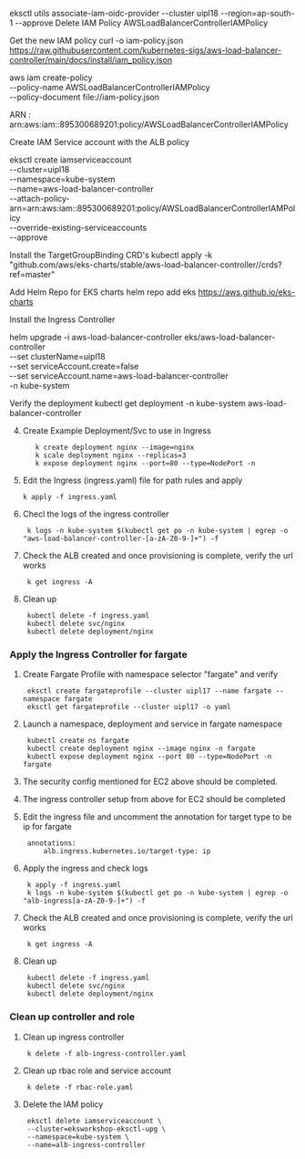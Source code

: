 
eksctl utils associate-iam-oidc-provider --cluster uipl18 --region=ap-south-1 --approve
Delete IAM Policy AWSLoadBalancerControllerIAMPolicy

Get the new IAM policy
curl -o iam-policy.json https://raw.githubusercontent.com/kubernetes-sigs/aws-load-balancer-controller/main/docs/install/iam_policy.json

aws iam create-policy \
    --policy-name AWSLoadBalancerControllerIAMPolicy \
    --policy-document file://iam-policy.json

ARN : arn:aws:iam::895300689201:policy/AWSLoadBalancerControllerIAMPolicy

Create IAM Service account with the ALB policy

eksctl create iamserviceaccount \
  --cluster=uipl18 \
  --namespace=kube-system \
  --name=aws-load-balancer-controller \
  --attach-policy-arn=arn:aws:iam::895300689201:policy/AWSLoadBalancerControllerIAMPolicy \
  --override-existing-serviceaccounts \
  --approve

Install the TargetGroupBinding CRD's 
kubectl apply -k "github.com/aws/eks-charts/stable/aws-load-balancer-controller//crds?ref=master"

Add Helm Repo for EKS charts
helm repo add eks https://aws.github.io/eks-charts

Install the Ingress Controller 

helm upgrade -i aws-load-balancer-controller eks/aws-load-balancer-controller \
  --set clusterName=uipl18 \
  --set serviceAccount.create=false \
  --set serviceAccount.name=aws-load-balancer-controller \
  -n kube-system

Verify the deployment
kubectl get deployment -n kube-system aws-load-balancer-controller
  
4. Create Example Deployment/Svc to use in Ingress

		  k create deployment nginx --image=nginx
		  k scale deployment nginx --replicas=3
		  k expose deployment nginx --port=80 --type=NodePort -n

  5. Edit the Ingress (ingress.yaml) file for path rules and apply

		 k apply -f ingress.yaml

3. Checl the logs of the ingress controller

		k logs -n kube-system $(kubectl get po -n kube-system | egrep -o "aws-load-balancer-controller-[a-zA-Z0-9-]+") -f
		
4. Check the ALB created and once provisioning is complete, verify the url works

	    k get ingress -A

6. Clean up

	    kubectl delete -f ingress.yaml
	    kubectl delete svc/nginx
	    kubectl delete deployment/nginx

### Apply the Ingress Controller for fargate
 
1. Create Fargate Profile with namespace selector "fargate" and verify
	
	    eksctl create fargateprofile --cluster uipl17 --name fargate --namespace fargate
	    eksctl get fargateprofile --cluster uipl17 -o yaml

  

2. Launch a namespace, deployment and service in fargate namespace

		kubectl create ns fargate
		kubectl create deployment nginx --image nginx -n fargate
		kubectl expose deployment nginx --port 80 --type=NodePort -n fargate

3. The security config mentioned for EC2 above should be completed.

4. The ingress controller setup from above for EC2 should be completed
	
5. Edit the ingress file and uncomment the annotation for target type to be ip for fargate

		annotations:
			alb.ingress.kubernetes.io/target-type: ip

6. Apply the ingress and check logs 

	    k apply -f ingress.yaml
	    k logs -n kube-system $(kubectl get po -n kube-system | egrep -o "alb-ingress[a-zA-Z0-9-]+") -f

7. Check the ALB created and once provisioning is complete, verify the url works

		k get ingress -A

8. Clean up
		
		kubectl delete -f ingress.yaml
		kubectl delete svc/nginx
		kubectl delete deployment/nginx  

### Clean up controller and role
  
1. Clean up ingress controller

		k delete -f alb-ingress-controller.yaml

2. Clean up rbac role and service account

		k delete -f rbac-role.yaml
		
3. Delete the IAM policy
		
		eksctl delete iamserviceaccount \
		--cluster=eksworkshop-eksctl-upg \
		--namespace=kube-system \
		--name=alb-ingress-controller
